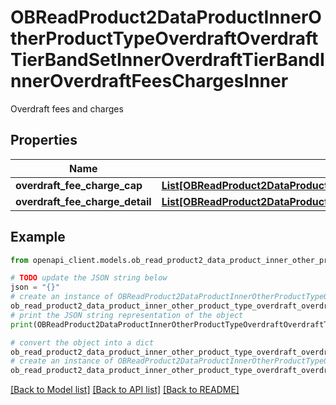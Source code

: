 # OBReadProduct2DataProductInnerOtherProductTypeOverdraftOverdraftTierBandSetInnerOverdraftTierBandInnerOverdraftFeesChargesInner

Overdraft fees and charges

## Properties

Name | Type | Description | Notes
------------ | ------------- | ------------- | -------------
**overdraft_fee_charge_cap** | [**List[OBReadProduct2DataProductInnerOtherProductTypeOverdraftOverdraftTierBandSetInnerOverdraftFeesChargesInnerOverdraftFeeChargeCapInner]**](OBReadProduct2DataProductInnerOtherProductTypeOverdraftOverdraftTierBandSetInnerOverdraftFeesChargesInnerOverdraftFeeChargeCapInner.md) |  | [optional] 
**overdraft_fee_charge_detail** | [**List[OBReadProduct2DataProductInnerOtherProductTypeOverdraftOverdraftTierBandSetInnerOverdraftFeesChargesInnerOverdraftFeeChargeDetailInner]**](OBReadProduct2DataProductInnerOtherProductTypeOverdraftOverdraftTierBandSetInnerOverdraftFeesChargesInnerOverdraftFeeChargeDetailInner.md) |  | 

## Example

```python
from openapi_client.models.ob_read_product2_data_product_inner_other_product_type_overdraft_overdraft_tier_band_set_inner_overdraft_tier_band_inner_overdraft_fees_charges_inner import OBReadProduct2DataProductInnerOtherProductTypeOverdraftOverdraftTierBandSetInnerOverdraftTierBandInnerOverdraftFeesChargesInner

# TODO update the JSON string below
json = "{}"
# create an instance of OBReadProduct2DataProductInnerOtherProductTypeOverdraftOverdraftTierBandSetInnerOverdraftTierBandInnerOverdraftFeesChargesInner from a JSON string
ob_read_product2_data_product_inner_other_product_type_overdraft_overdraft_tier_band_set_inner_overdraft_tier_band_inner_overdraft_fees_charges_inner_instance = OBReadProduct2DataProductInnerOtherProductTypeOverdraftOverdraftTierBandSetInnerOverdraftTierBandInnerOverdraftFeesChargesInner.from_json(json)
# print the JSON string representation of the object
print(OBReadProduct2DataProductInnerOtherProductTypeOverdraftOverdraftTierBandSetInnerOverdraftTierBandInnerOverdraftFeesChargesInner.to_json())

# convert the object into a dict
ob_read_product2_data_product_inner_other_product_type_overdraft_overdraft_tier_band_set_inner_overdraft_tier_band_inner_overdraft_fees_charges_inner_dict = ob_read_product2_data_product_inner_other_product_type_overdraft_overdraft_tier_band_set_inner_overdraft_tier_band_inner_overdraft_fees_charges_inner_instance.to_dict()
# create an instance of OBReadProduct2DataProductInnerOtherProductTypeOverdraftOverdraftTierBandSetInnerOverdraftTierBandInnerOverdraftFeesChargesInner from a dict
ob_read_product2_data_product_inner_other_product_type_overdraft_overdraft_tier_band_set_inner_overdraft_tier_band_inner_overdraft_fees_charges_inner_from_dict = OBReadProduct2DataProductInnerOtherProductTypeOverdraftOverdraftTierBandSetInnerOverdraftTierBandInnerOverdraftFeesChargesInner.from_dict(ob_read_product2_data_product_inner_other_product_type_overdraft_overdraft_tier_band_set_inner_overdraft_tier_band_inner_overdraft_fees_charges_inner_dict)
```
[[Back to Model list]](../README.md#documentation-for-models) [[Back to API list]](../README.md#documentation-for-api-endpoints) [[Back to README]](../README.md)


